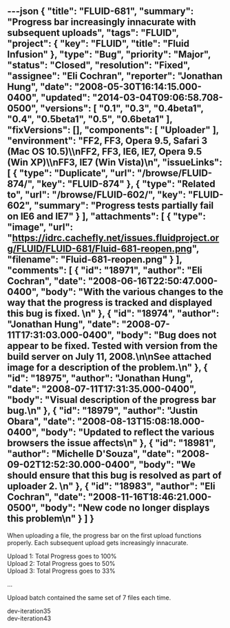 ---json
{
  "title": "FLUID-681",
  "summary": "Progress bar increasingly innacurate with subsequent uploads",
  "tags": "FLUID",
  "project": {
    "key": "FLUID",
    "title": "Fluid Infusion"
  },
  "type": "Bug",
  "priority": "Major",
  "status": "Closed",
  "resolution": "Fixed",
  "assignee": "Eli Cochran",
  "reporter": "Jonathan Hung",
  "date": "2008-05-30T16:14:15.000-0400",
  "updated": "2014-03-04T09:06:58.708-0500",
  "versions": [
    "0.1",
    "0.3",
    "0.4beta1",
    "0.4",
    "0.5beta1",
    "0.5",
    "0.6beta1"
  ],
  "fixVersions": [],
  "components": [
    "Uploader"
  ],
  "environment": "FF2, FF3, Opera 9.5, Safari 3 (Mac OS 10.5)\\\nFF2, FF3, IE6, IE7, Opera 9.5 (Win XP)\\\nFF3, IE7 (Win Vista)\n",
  "issueLinks": [
    {
      "type": "Duplicate",
      "url": "/browse/FLUID-874/",
      "key": "FLUID-874"
    },
    {
      "type": "Related to",
      "url": "/browse/FLUID-602/",
      "key": "FLUID-602",
      "summary": "Progress tests partially fail on IE6 and IE7"
    }
  ],
  "attachments": [
    {
      "type": "image",
      "url": "https://idrc.cachefly.net/issues.fluidproject.org/FLUID/FLUID-681/Fluid-681-reopen.png",
      "filename": "Fluid-681-reopen.png"
    }
  ],
  "comments": [
    {
      "id": "18971",
      "author": "Eli Cochran",
      "date": "2008-06-16T22:50:47.000-0400",
      "body": "With the various changes to the way that the progress is tracked and displayed this bug is fixed.&#x20;\n"
    },
    {
      "id": "18974",
      "author": "Jonathan Hung",
      "date": "2008-07-11T17:31:03.000-0400",
      "body": "Bug does not appear to be fixed. Tested with version from the build server on July 11, 2008.\n\nSee attached image for a description of the problem.\n"
    },
    {
      "id": "18975",
      "author": "Jonathan Hung",
      "date": "2008-07-11T17:31:35.000-0400",
      "body": "Visual description of the progress bar bug.\n"
    },
    {
      "id": "18979",
      "author": "Justin Obara",
      "date": "2008-08-13T15:08:18.000-0400",
      "body": "Updated to reflect the various browsers the issue affects\n"
    },
    {
      "id": "18981",
      "author": "Michelle D'Souza",
      "date": "2008-09-02T12:52:30.000-0400",
      "body": "We should ensure that this bug is resolved as part of uploader 2.&#x20;\n"
    },
    {
      "id": "18983",
      "author": "Eli Cochran",
      "date": "2008-11-16T18:46:21.000-0500",
      "body": "New code no longer displays this problem\n"
    }
  ]
}
---
When uploading a file, the progress bar on the first upload functions properly. Each subsequent upload gets increasingly innacurate.

Upload 1: Total Progress goes to 100%\
Upload 2: Total Progress goes to 50%\
Upload 3: Total Progress goes to 33%

...

Upload batch contained the same set of 7 files each time.

dev-iteration35\
dev-iteration43

        